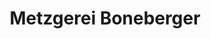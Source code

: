 ---
title: "Metzgerei Boneberger"
url: /weilheim-in-oberbayern/metzgerei-boneberger/
shop: Metzgerei
---
